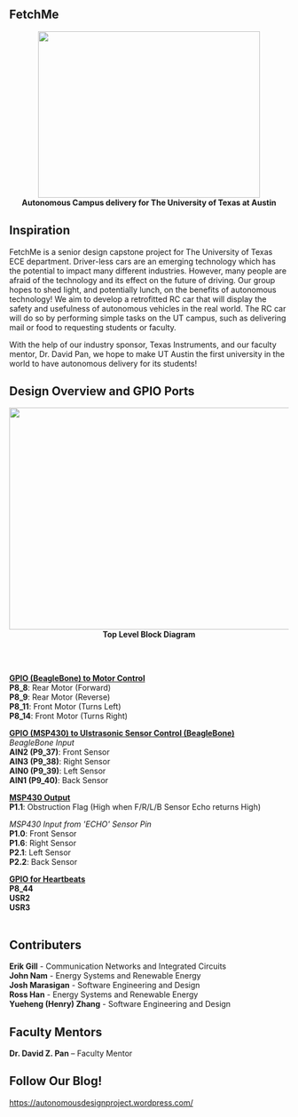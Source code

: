 ## FetchMe
<p align="center">
  <img width="400" height="300" src="http://tinyimg.io/i/H6cgMyd.png"><br>
  <strong>Autonomous Campus delivery for The University of Texas at Austin</strong>
</p>

## Inspiration

FetchMe is a senior design capstone project for The University of Texas ECE department. 
Driver-less cars are an emerging technology which has the potential to impact many different industries. However, many people are afraid of the technology and its effect on the future of driving. Our group hopes to shed light, and potentially lunch, on the benefits of autonomous technology! We aim to develop a retrofitted RC car that will display the safety and usefulness of autonomous vehicles in the real world. The RC car will do so by performing simple tasks on the UT campus, such as delivering mail or food to requesting students or faculty.<br>

With the help of our industry sponsor, Texas Instruments, and our faculty mentor, Dr. David Pan, we hope to make UT Austin the first university in the world to have autonomous delivery for its students!

## Design Overview and GPIO Ports
<p align="center">
  <img width="600" height="400" src="http://tinyimg.io/i/FkfJGkR.PNG"><br>
  <strong>Top Level Block Diagram</strong>
</p><br><br>

<strong><u>GPIO (BeagleBone) to Motor Control</u></strong><br>
<b>P8_8</b>: Rear Motor (Forward)<br>
<b>P8_9</b>: Rear Motor (Reverse)<br>
<b>P8_11</b>: Front Motor (Turns Left)<br>
<b>P8_14</b>: Front Motor (Turns Right)<br>

<strong><u>GPIO (MSP430) to Ulstrasonic Sensor Control (BeagleBone)</u></strong><br>
<i>BeagleBone Input</i><br>
<b>AIN2 (P9_37)</b>: Front Sensor<br>
<b>AIN3 (P9_38)</b>: Right Sensor<br>
<b>AIN0 (P9_39)</b>: Left Sensor<br>
<b>AIN1 (P9_40)</b>: Back Sensor<br>

<b><u>MSP430 Output</u></b><br>
<b>P1.1</b>: Obstruction Flag (High when F/R/L/B Sensor Echo returns High)<br>

<i>MSP430 Input from 'ECHO' Sensor Pin</i><br>
<b>P1.0</b>: Front Sensor<br>
<b>P1.6</b>: Right Sensor<br>
<b>P2.1</b>: Left Sensor<br>
<b>P2.2</b>: Back Sensor<br>

<strong><u>GPIO for Heartbeats</u></strong><br>
<b>P8_44</b><br>
<b>USR2</b><br>
<b>USR3</b><br>
<br>

## Contributers
<p>
<b>Erik Gill</b> - Communication Networks and Integrated Circuits <br>
  <a href="https://www.linkedin.com/in/john-nam-a8a629116/" style="text-decoration: none">
  <b>John Nam</b></a> - Energy Systems and Renewable Energy<br>
  <a href="https://www.linkedin.com/in/joshmarasigan/" style="text-decoration: none">
  <b>Josh Marasigan</b></a> - Software Engineering and Design<br>
  <a href="https://www.linkedin.com/in/ross-han-30567489/" style="text-decoration: none">
  <b>Ross Han</b></a> - Energy Systems and Renewable Energy<br>
  <a href="https://www.linkedin.com/in/yueheng-zhang/" style="text-decoration: none">
  <b>Yueheng (Henry) Zhang</b></a> - Software Engineering and Design<br>
</p>

## Faculty Mentors
<p>
  <a href="http://www.ece.utexas.edu/people/faculty/david-z-pan" style="text-decoration: none"><b>Dr. David Z. Pan</b></a> – Faculty Mentor
</p>

## Follow Our Blog!
https://autonomousdesignproject.wordpress.com/
